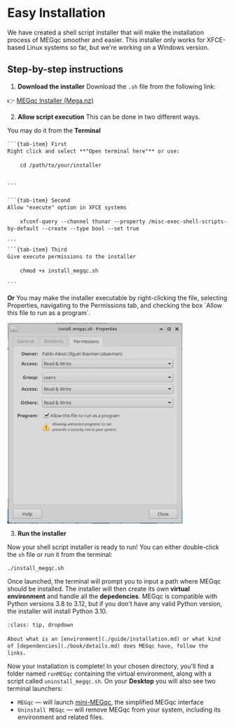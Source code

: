 # Easy Installation

We have created a shell script installer that will make the installation process of MEGqc smoother and easier. This installer only works for XFCE-based Linux systems so far, but we're working on a Windows version.

## Step-by-step instructions
1. **Download the installer**
Download the `.sh` file from the following link:

👉 [MEGqc Installer (Mega.nz)](https://mega.nz/file/UIQ0iJAQ#hvvyVY6RMaSXSqVQwDq-xMtY3JdDFluDxgOOVBayCKc)
  
2. **Allow script execution**
This can be done in two different ways. 

You may do it from the **Terminal**

````{tab-set}
```{tab-item} First
Right click and select **"Open terminal here"** or use:

    cd /path/to/your/installer
    

```

```{tab-item} Second
Allow "execute" option in XFCE systems

    xfconf-query --channel thunar --property /misc-exec-shell-scripts-by-default --create --type bool --set true

```
```{tab-item} Third
Give execute permissions to the installer

    chmod +x install_megqc.sh

```
````

**Or**
You may make the installer executable by right-clicking the file, selecting Properties, navigating to the Permissions tab, and checking the box ´Allow this file to run as a program´.

<img src="../static/mini/properties.png" alt="properties-window" width="400px" align="center">

   
3. **Run the installer**

Now your shell script installer is ready to run! You can either double-click the `sh` file or run it from the terminal:

    ./install_megqc.sh

Once launched, the terminal will prompt you to input a path where MEGqc should be installed. The installer will then create its own **virtual environment** and handle all the **depedencies**. MEGqc is compatible with Python versions 3.8 to 3.12, but if you don't have any valid Python version, the installer will install Python 3.10. 

```{admonition} If you want to learn more...
:class: tip, dropdown

About what is an [environment](./guide/installation.md) or what kind of [dependencies](./book/details.md) does MEGqc have, follow the links.

```

Now your installation is complete! In your chosen directory, you'll find a folder named `runMEGqc` containing the virtual environment, along with a script called `uninstall_megqc.sh`.
On your **Desktop** you will also see two terminal launchers:
* `MEGqc` — will launch [mini-MEGqc](mini.md), the simplified MEGqc interface
* `Uninstall MEGqc`  — will remove MEGqc from your system, including its environment and related files.


